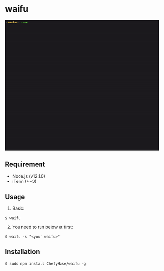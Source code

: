 # waifu

![example](example.gif)

## Requirement

- Node.js (v12.1.0)
- iTerm (>=3)

## Usage

1.  Basic:
  ```console
  $ waifu
  ```
  
2.  You need to run below at first:
  ```console
  $ waifu -s "<your waifu>"
  ```

## Installation
```console
$ sudo npm install ChefyHase/waifu -g
```
